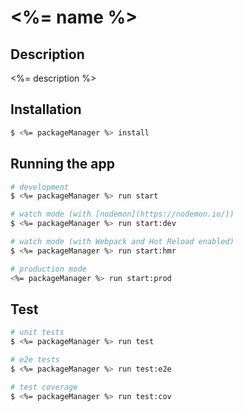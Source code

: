 # <%= name %>

## Description

<%= description %>

## Installation

```bash
$ <%= packageManager %> install
```

## Running the app

```bash
# development
$ <%= packageManager %> run start

# watch mode (with [nodemon](https://nodemon.io/))
$ <%= packageManager %> run start:dev

# watch mode (with Webpack and Hot Reload enabled)
$ <%= packageManager %> run start:hmr

# production mode
<%= packageManager %> run start:prod
```

## Test

```bash
# unit tests
$ <%= packageManager %> run test

# e2e tests
$ <%= packageManager %> run test:e2e

# test coverage
$ <%= packageManager %> run test:cov
```

